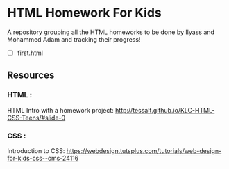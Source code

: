 # HTML Homework For Kids

A repository grouping all the HTML homeworks to be done by Ilyass and Mohammed Adam and tracking their progress!

* [ ] first.html

## Resources

### HTML :

HTML Intro with a homework project: http://tessalt.github.io/KLC-HTML-CSS-Teens/#slide-0

### CSS :

Introduction to CSS: https://webdesign.tutsplus.com/tutorials/web-design-for-kids-css--cms-24116

